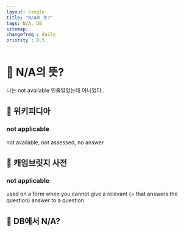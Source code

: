 ```yaml
---
layout: single
title: "N/A의 뜻?"
tags: N/A, DB
sitemap:
changefreq : daily
priority : 0.5
---
```


# 📘 N/A의 뜻?

나는 not available 인줄알았는데 아니었다..

## 📖 위키피디아

### not applicable

not available, not assessed, no answer



## 📖 캐임브릿지 사전
### not applicable

used on a form when you cannot give a relevant (= that answers the question) answer to a question

## 📖 DB에서 N/A?

